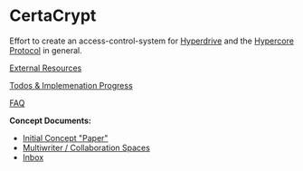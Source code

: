 # CertaCrypt

Effort to create an access-control-system for [Hyperdrive](https://hypercore-protocol.org/#hyperdrive) and the [Hypercore Protocol](hypercore-protocol.org/) in general.



[External Resources](https://github.com/fsteff/certacrypt/blob/master/docs/resources.md)

[Todos & Implemenation Progress](https://github.com/fsteff/certacrypt/blob/master/docs/todo.md)

[FAQ](https://github.com/fsteff/certacrypt/blob/master/docs/faq.md)

**Concept Documents:**

- [Initial Concept "Paper"](https://github.com/fsteff/certacrypt/blob/master/docs/concept.pdf)
- [Multiwriter / Collaboration Spaces](https://github.com/fsteff/certacrypt/blob/master/docs/multiwriter.md)
- [Inbox](https://github.com/fsteff/certacrypt/blob/master/docs/inbox.md)
  